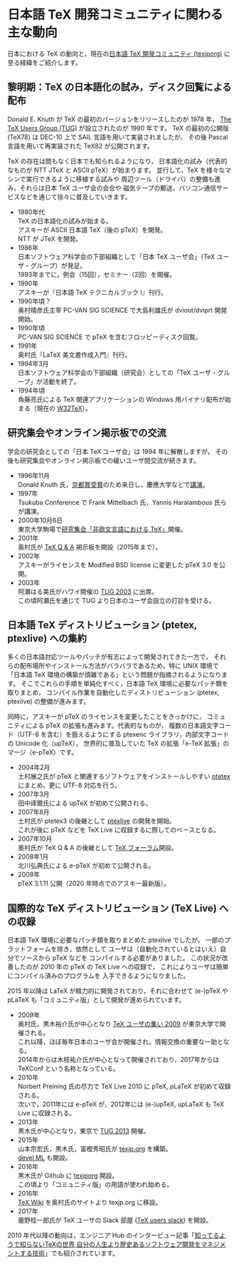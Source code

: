 # 日本語 TeX 開発コミュニティに関わる主な動向

日本における TeX の動向と，現在の[日本語 TeX 開発コミュニティ (texjporg)](https://texjp.org/)
に至る経緯をご紹介します。

## 黎明期：TeX の日本語化の試み，ディスク回覧による配布

Donald E. Knuth が TeX の最初のバージョンをリリースしたのが 1978 年，
[The TeX Users Group (TUG)](http://www.tug.org/) が設立されたのが 1980 年です。
TeX の最初の公開版 (TeX78) は DEC-10 上で SAIL 言語を用いて実装されましたが，
その後 Pascal 言語を用いて再実装された TeX82 が公開されます。

TeX の存在は間もなく日本でも知られるようになり，
日本語化の試み（代表的なものが NTT JTeX と ASCII pTeX）が始まります。
並行して，TeX を様々なマシンで実行できるように移植する試みや
周辺ツール（ドライバ）の整備も進み，それらは日本 TeX ユーザ会の会合や
磁気テープの郵送，パソコン通信サービスなどを通じて徐々に普及していきます。

* 1980年代  
  TeX の日本語化の試みが始まる。  
  アスキーが ASCII 日本語 TeX（後の pTeX）を開発。  
  NTT が JTeX を開発。  
* 1986年  
  日本ソフトウェア科学会の下部組織として「日本 TeX ユーザ会」（TeX ユーザ・グループ）が発足。  
  1993年までに，例会（15回），セミナー（2回）を開催。
* 1990年  
  アスキーが『日本語 TeX テクニカルブック I』刊行。  
* 1990年頃？  
  奥村晴彦氏主宰 PC-VAN SIG SCIENCE で大島利雄氏が dviout/dviprt 開発開始。  
* 1990年頃  
  PC-VAN SIG SCIENCE で pTeX を含むフロッピーディスク回覧。  
* 1991年  
  奥村氏『LaTeX 美文書作成入門』刊行。  
* 1994年3月  
  日本ソフトウェア科学会の下部組織（研究会）としての「TeX ユーザ・グループ」が活動を終了。  
* 1994年頃  
  角藤亮氏による TeX 関連アプリケーションの Windows 用バイナリ配布が始まる（現在の [W32TeX](http://w32tex.org/index-ja.html)）。  

## 研究集会やオンライン掲示板での交流

学会の研究会としての「日本 TeX ユーザ会」は 1994 年に解散しますが，
その後も研究集会やオンライン掲示板での緩いユーザ間交流が続きます。

* 1996年11月  
  Donald Knuth 氏，[京都賞受賞](https://www.kyotoprize.org/laureates/donald_ervin_knuth/)のため来日し，慶應大学などで[講演](https://www.jstage.jst.go.jp/article/jssst/14/1/14_1_83/_article/-char/ja)。  
* 1997年  
  Tsukuba Conference で Frank Mittelbach 氏，Yannis Haralambous 氏らが講演。  
* 2000年10月6日  
  東京大学駒場で[研究集会「非欧文言語における TeX」](http://web.archive.org/web/20020612020146/http://ms326.ms.u-tokyo.ac.jp/otobe/noneurotex.html)開催。  
* 2001年  
  奥村氏が [TeX Q & A](https://oku.edu.mie-u.ac.jp/~okumura/texfaq/qa/) 掲示板を開設（2015年まで）。  
* 2002年  
  アスキーがライセンスを Modified BSD license に変更した pTeX 3.0 を公開。  
* 2003年  
  阿瀬はる美氏がハワイ開催の [TUG 2003](https://www.tug.org/tug2003/) に出席。  
  この頃阿瀬氏を通じて TUG より日本のユーザ会設立の打診を受ける。  

## 日本語 TeX ディストリビューション (ptetex, ptexlive) への集約

多くの日本語対応ツールやパッチが有志によって開発されてきた一方で，
それらの配布場所やインストール方法がバラバラであるため，特に UNIX 環境で
「日本語 TeX 環境の構築が煩雑である」という問題が指摘されるようになります。
そこでこれらの手順を単純化すべく，日本語 TeX 環境に必要なパッチ類を取りまとめ，
コンパイル作業を自動化したディストリビューション (ptetex, ptexlive)
の整備が進みます。

同時に，アスキーが pTeX のライセンスを変更したことをきっかけに，
コミュニティによる pTeX の拡張も進みます。代表的なものが，
複数の日本語文字コード（UTF-8 を含む）を扱えるようにする
ptexenc ライブラリ，内部文字コードの Unicode 化（upTeX），
世界的に普及していた TeX の拡張「e-TeX 拡張」のマージ（e-pTeX）です。

* 2004年2月  
  土村展之氏が pTeX と関連するソフトウェアをインストールしやすい [ptetex](http://tutimura.ath.cx/~nob/tex/ptetex.html) にまとめ，更に UTF-8 対応を行う。  
* 2007年3月  
  田中琢爾氏による upTeX が初めて公開される。  
* 2007年8月  
  土村氏が ptetex3 の後継として [ptexlive](http://tutimura.ath.cx/ptexlive/) の開発を開始。  
  これが後に pTeX などを TeX Live に収録するに際してのベースとなる。  
* 2007年10月  
  奥村氏が TeX Q & A の後継として [TeX フォーラム](https://oku.edu.mie-u.ac.jp/tex/)開設。  
* 2008年1月  
  北川弘典氏による e-pTeX が初めて公開される。  
* 2009年  
  pTeX 3.1.11 公開（2020 年時点でのアスキー最新版）。  

## 国際的な TeX ディストリビューション (TeX Live) への収録

日本語 TeX 環境に必要なパッチ類を取りまとめた ptexlive でしたが，
一部のプラットフォームを除き，依然として
ユーザは（自動化されているとはいえ）自分でソースから pTeX などを
コンパイルする必要がありました。
この状況が改善したのが 2010 年の pTeX の TeX Live への収録で，
これによりユーザは簡単にコンパイル済みのプログラムを
入手できるようになりました。

2015 年以降は LaTeX が精力的に開発されており，それに合わせて
(e-)pTeX や pLaTeX も「コミュニティ版」として開発が進められています。

* 2009年  
  奥村氏，黒木裕介氏が中心となり [TeX ユーザの集い 2009](https://oku.edu.mie-u.ac.jp/texconf09/) が東京大学で開催される。  
  これ以降，ほぼ毎年日本のユーザ会が開催され，情報交換の重要な一助となる。  
  2014年からは木枝祐介氏が中心となって開催されており，2017年からは TeXConf という名称となっている。  
* 2010年  
  Norbert Preining 氏の尽力で TeX Live 2010 に pTeX, pLaTeX が初めて収録される。  
  次いで，2011年には e-pTeX が，2012年には (e-)upTeX, upLaTeX も TeX Live に収録される。  
* 2013年  
  黒木氏が中心となり，東京で [TUG 2013](https://www.tug.org/tug2013/jp/) 開催。  
* 2015年  
  山本宗宏氏，黒木氏，富樫秀昭氏が [texjp.org](https://texjp.org/) を構築。  
  [devel ML](https://ml.texjp.org/mailman/listinfo/devel) も開設。  
* 2016年  
  黒木氏が Github に [texjporg](https://github.com/texjporg) 開設。  
  この頃より「コミュニティ版」の用語が使われ始める。  
* 2016年  
  [TeX Wiki](https://texwiki.texjp.org/) を奥村氏のサイトより texjp.org に移設。  
* 2017年  
  鹿野桂一郎氏が TeX ユーザの Slack 部屋 ([TeX users slack](https://texuser.slack.com/)) を開設。  

2010 年代以降の動向は，エンジニア Hub のインタービュー記事「[知ってるようで知らないTeXの世界 自分の人生より歴史あるソフトウェア開発をマネジメントする技術](https://employment.en-japan.com/engineerhub/entry/2019/07/04/103000)」でも紹介されています。
